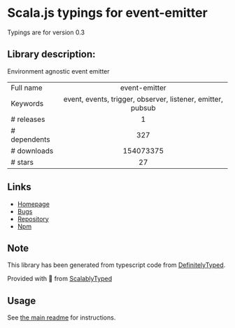 
# Scala.js typings for event-emitter

Typings are for version 0.3

## Library description:
Environment agnostic event emitter

|                    |                 |
| ------------------ | :-------------: |
| Full name          | event-emitter |
| Keywords           | event, events, trigger, observer, listener, emitter, pubsub |
| # releases         | 1 |
| # dependents       | 327 |
| # downloads        | 154073375 |
| # stars            | 27 |

## Links
- [Homepage](https://github.com/medikoo/event-emitter#readme)
- [Bugs](https://github.com/medikoo/event-emitter/issues)
- [Repository](https://github.com/medikoo/event-emitter)
- [Npm](https://www.npmjs.com/package/event-emitter)
    


## Note
This library has been generated from typescript code from [DefinitelyTyped](https://definitelytyped.org).

Provided with :purple_heart: from [ScalablyTyped](https://github.com/oyvindberg/ScalablyTyped)

## Usage
See [the main readme](../../readme.md) for instructions.


